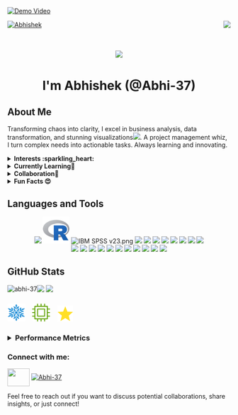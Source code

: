  [![Demo Video](https://firebasestorage.googleapis.com/v0/b/vid-file.appspot.com/o/IMG_0557.png?alt=media&token=dd81f77a-9f52-4231-84a4-4e9da3477aac)](https://firebasestorage.googleapis.com/v0/b/vid-file.appspot.com/o/Final%20Cut.mp4?alt=media&token=14e84a04-fff1-44d6-a5b7-b9efebdad346)

<img align="right" src="https://visitor-badge.laobi.icu/badge?page_id=Abhi-37.Abhi-37" />
<p align="left"> 
  <a href="https://www.linkedin.com/in/abhishek37sp/" target="blank">
    <img src="https://img.shields.io/linkedin/follow/abhishek?logo=linkedin&style=for-the-badge" alt="Abhishek" />
  </a>
</p>

<h1 align="center">
    <img src="https://readme-typing-svg.herokuapp.com/?font=Righteous&size=35&center=true&vCenter=true&width=500&height=70&duration=4000&lines=Hi+There!+👋;" />
</h1>

<h1 align="center">
  I'm Abhishek (@Abhi-37)
</h1>

## About Me 
Transforming chaos into clarity, I excel in business analysis, data transformation, and stunning visualizations<img src="https://firebasestorage.googleapis.com/v0/b/vid-file.appspot.com/o/Developer.gif?alt=media&token=92371d87-0643-46ee-b89b-9f9e179de48d" width="30px">. A project management whiz, I turn complex needs into actionable tasks. Always learning and innovating.

<details>	  
  <summary><b>Interests :sparkling_heart:</b></summary><br>
 
- **Business Analysis & Process Optimization**: Turning chaos into streamlined workflows, one process at a time.
- **Data Transformation**: Converting data from drab to fab, transforming bits into insights.
- **Data Visualization**: Making data look as cool as it is useful with stunning visuals.
- **Data Analysis**: Digging deep into data to unearth those hidden nuggets of wisdom.
- **Data Strategy & Roadmap**: Plotting the course for data success, one strategy at a time.
- **Reporting & Dashboard**: Creating dashboards so insightful, you’ll wonder how you ever lived without them.
</details>

<details>	  
  <summary><b>Currently Learning🌱</b></summary><br>
 
- **Advanced techniques in business analysis and requirements gathering**: Becoming a requirements whisperer, translating client dreams into reality.
- **Mastering the art of turning vague client requirements into actionable tasks**: Decoding client-speak into actionable plans, like a project management Sherlock.
- **Enhancing my skills in project management methodologies like Scrum and Kanban**: Juggling Scrum and Kanban like a project management circus.
- **Exploring the latest trends and tools in data analytics and visualization**: Surfing the data wave with the latest analytics trends and tools.
</details>

<details>	  
  <summary><b>Collaboration💞️</b></summary><br>
 
- **Business process re-engineering and optimization**: Ready to re-engineer your business processes like a tech-savvy MacGyver.
- **ERP system implementation and customization**: Bringing ERP dreams to life, one customization at a time.
- **Data analytics and visualization projects**: Turning data into dazzling visuals and actionable insights.
</details>

<details>	  
  <summary><b>Fun Facts 😍</b></summary><br>
 
- ⚡ Exploring new cuisines, hiking, or tinkering with the latest tech gadgets: **_Foodie, hiker, and gadget geek rolled into one_**.
- 🎧 **_Love listening to music and discovering new genres_**: My playlists are as diverse as my data sets.
- 🎬 Binge-watching movies and TV series: **_Streaming expert, because even data geeks need downtime_**.
- 💻 **_Enjoy exploring and testing new software tools_**: Testing new software tools so you don’t have to—my tech obsession is your gain.
</details>

## Languages and Tools
<div align="center">
    <img src="https://img.icons8.com/color/60/000000/python.png"/>
    <img src="https://raw.githubusercontent.com/github/explore/main/topics/r/r.png" alt="R" width="60" height="60"/>
    <img src="https://upload.wikimedia.org/wikipedia/en/1/1b/IBM_SPSS_v23.png" alt="IBM SPSS v23.png" height="55" width="55">
    <img src="https://img.icons8.com/color/60/000000/power-bi.png"/>
    <img src="https://img.icons8.com/color/60/000000/tableau-software.png"/>
    <img src="https://img.icons8.com/color/60/000000/microsoft-excel-2019.png"/>
    <img src="https://img.icons8.com/color/60/000000/microsoft-office-2019.png"/>
    <img src="https://img.icons8.com/color/60/000000/google-logo.png"/>
    <img src="https://img.icons8.com/color/60/000000/mysql-logo.png"/>
    <img src="https://img.icons8.com/color/55/000000/jira.png"/>
    <img src="https://img.icons8.com/color/60/000000/sap.png"/>
</div>

<div align="center">
    <img src="https://img.shields.io/badge/Python-3776AB?style=flat-square"/>
    <img src="https://img.shields.io/badge/R-276DC3?style=flat-square"/>
    <img src="https://img.shields.io/badge/SPSS-FF0000?style=flat-square"/>
    <img src="https://img.shields.io/badge/PowerBI-F2C811?style=flat-square"/>
    <img src="https://img.shields.io/badge/Tableau-E97627?style=flat-square"/>
    <img src="https://img.shields.io/badge/Excel-217346?style=flat-square"/>
    <img src="https://img.shields.io/badge/Microsoft_Office-D83B01?style=flat-square"/>
    <img src="https://img.shields.io/badge/Google_Suite-4285F4?style=flat-square"/>
    <img src="https://img.shields.io/badge/MySQL-4479A1?style=flat-square"/>
    <img src="https://img.shields.io/badge/Jira-0052CC?style=flat-square"/>
    <img src="https://img.shields.io/badge/SAP-0FAAFF?style=flat-square"/>
</div>

## GitHub Stats
<img width="52%" src="https://github-readme-stats.vercel.app/api?username=Abhi-37&count_private=true&show_icons=true&hide_border=true" />
<img align="left" src="https://github-readme-stats.vercel.app/api/top-langs/?username=Abhi-37&count_private=true&show_icons=true&hide_border=true" alt="abhi-37" />
<img width="48%" src="https://github-readme-streak-stats.herokuapp.com?user=Abhi-37&hide_border=true&dates=478AF0&ring=478AF0&fire=DD2727&currStreakLabel=DD2727"/>  <br>
<h3 align="left">	
<a href='https://archiveprogram.github.com/'><img src='https://raw.githubusercontent.com/acervenky/animated-github-badges/master/assets/acbadge.gif' width='40' height='40'></a> <a href='https://docs.github.com/en/developers'><img src='https://raw.githubusercontent.com/acervenky/animated-github-badges/master/assets/devbadge.gif' width='40' height='40'></a> <a href='https://stars.github.com/'><img src='https://raw.githubusercontent.com/acervenky/animated-github-badges/master/assets/starbadge.gif' width='35' height='35'></a> 
<h3/>

<details>  
   <summary><b>Performance Metrics</b></summary><br>
	
![GitHub metrics](https://metrics.lecoq.io/Abhi-37)  
</details>

<h3 align="left">Connect with me:</h3>
<p align="left">
<a href="https://www.linkedin.com/in/abhishek37sp/" target="blank"><img align="center" src="https://raw.githubusercontent.com/rahuldkjain/github-profile-readme-generator/master/src/images/icons/Social/linked-in-alt.svg" height="40" width="50" /></a> <a href="https://github.com/Abhi-37" target="blank"><img align="center" src="https://raw.githubusercontent.com/rahuldkjain/github-profile-readme-generator/master/src/images/icons/Social/github.svg" alt="Abhi-37" height="40" width="50" /></a>
</p>

Feel free to reach out if you want to discuss potential collaborations, share insights, or just connect!
</h3>



